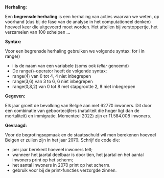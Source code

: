 **Herhaling:**

Een **begrensde herhaling** is een herhaling van acties waarvan we weten, op voorhand (dus bij de fase van de analyse in het computationeel denken) hoeveel keer die uitgevoerd moet worden. Het aftellen bij verstoppertje, het verzamelen van 100 schelpen ... 

**Syntax:**

Voor een begrensde herhaling gebruiken we volgende syntax: 
for i in range() 
* i is de naam van een variabele (soms ook *teller* genoemd)
* De range()-operator heeft de volgende syntax:
* range(4) van 0 tot 4, 4 niet inbegrepen 
* range(3,6) van 3 to 6, 6 niet inbegrepen
* range(0,8,2) van 0 tot 8 met stapgrootte 2, 8 niet inbegrepen

**Gegeven:**

Elk jaar groeit de bevolking van België aan met 62770 inwoners. Dit door een combinatie van geboortecijfers (nataliteit die hoger ligt dan de mortaliteit) en immigratie. Momenteel 2022) zijn er 11.584.008 inwoners.

**Gevraagd:** 

Voor de begrotingsopmaak en de staatsschuld wil men berekenen hoeveel Belgen er zullen zijn in het jaar 2070. 
Schrijf de code die: 

* per jaar berekent hoeveel inwoners telt;
* wanneer het jaartal deelbaar is door tien, het jaartal en het aantal inwoners print op het scherm;
* het aantal inwoners in 2070 print op het scherm.  
* gebruik voor bij de print-functies verzorgde zinnen. 